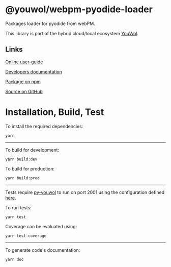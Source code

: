 # @youwol/webpm-pyodide-loader

Packages loader for pyodide from webPM.

This library is part of the hybrid cloud/local ecosystem
[YouWol](https://platform.youwol.com/applications/@youwol/platform/latest).

## Links

[Online user-guide](https://l.youwol.com/doc/@youwol/webpm-pyodide-loader)

[Developers documentation](https://platform.youwol.com/applications/@youwol/cdn-explorer/latest?package=@youwol/webpm-pyodide-loader&tab=doc)

[Package on npm](https://www.npmjs.com/package/@youwol/webpm-pyodide-loader)

[Source on GitHub](https://github.com/youwol/webpm-pyodide-loader)

# Installation, Build, Test

To install the required dependencies:

```shell
yarn
```

---

To build for development:

```shell
yarn build:dev
```

To build for production:

```shell
yarn build:prod
```

---

Tests require [py-youwol](https://l.youwol.com/doc/py-youwol) to run on port 2001 using the configuration defined [here](https://github.com/youwol/integration-tests-conf).

To run tests:

```shell
yarn test
```

Coverage can be evaluated using:

```shell
yarn test-coverage
```

---

To generate code's documentation:

```shell
yarn doc
```
